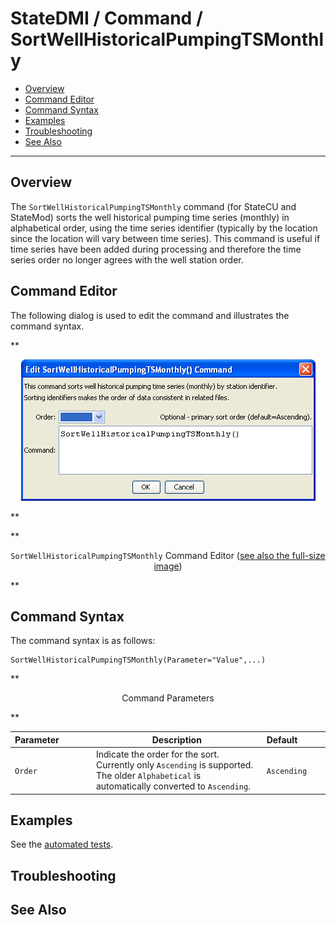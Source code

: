 # StateDMI / Command / SortWellHistoricalPumpingTSMonthly #

* [Overview](#overview)
* [Command Editor](#command-editor)
* [Command Syntax](#command-syntax)
* [Examples](#examples)
* [Troubleshooting](#troubleshooting)
* [See Also](#see-also)

-------------------------

## Overview ##

The `SortWellHistoricalPumpingTSMonthly` command (for StateCU and StateMod)
sorts the well historical pumping time series (monthly) in alphabetical order,
using the time series identifier (typically by the location since the location will vary between time series).
This command is useful if time series have been added during processing and
therefore the time series order no longer agrees with the well station order.

## Command Editor ##

The following dialog is used to edit the command and illustrates the command syntax.

**<p style="text-align: center;">
![SortWellHistoricalPumpingTSMonthly](SortWellHistoricalPumpingTSMonthly.png)
</p>**

**<p style="text-align: center;">
`SortWellHistoricalPumpingTSMonthly` Command Editor (<a href="../SortWellHistoricalPumpingTSMonthly.png">see also the full-size image</a>)
</p>**

## Command Syntax ##

The command syntax is as follows:

```text
SortWellHistoricalPumpingTSMonthly(Parameter="Value",...)
```
**<p style="text-align: center;">
Command Parameters
</p>**

| **Parameter**&nbsp;&nbsp;&nbsp;&nbsp;&nbsp;&nbsp;&nbsp;&nbsp;&nbsp;&nbsp;&nbsp;&nbsp; | **Description** | **Default**&nbsp;&nbsp;&nbsp;&nbsp;&nbsp;&nbsp;&nbsp;&nbsp;&nbsp;&nbsp; |
| --------------|-----------------|----------------- |
| `Order` | Indicate the order for the sort.  Currently only `Ascending` is supported.  The older `Alphabetical` is automatically converted to `Ascending`. | `Ascending` |

## Examples ##

See the [automated tests](https://github.com/OpenCDSS/cdss-app-statedmi-test/tree/master/test/regression/commands/SortWellHistoricalPumpingTSMonthly).

## Troubleshooting ##

## See Also ##

